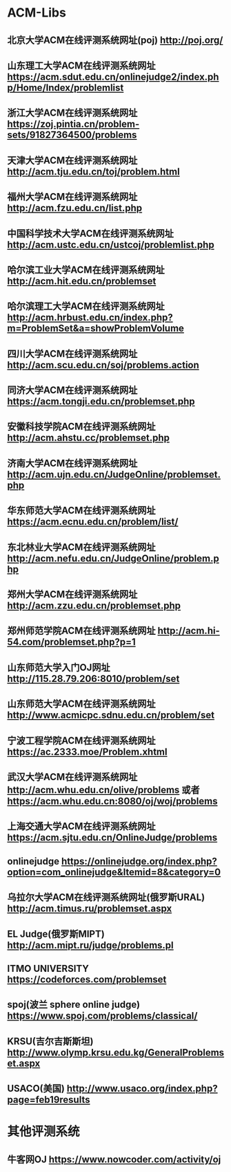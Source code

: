 # ACM-Libs
## 北京大学ACM在线评测系统网址(poj) http://poj.org/
## 山东理工大学ACM在线评测系统网址 https://acm.sdut.edu.cn/onlinejudge2/index.php/Home/Index/problemlist
## 浙江大学ACM在线评测系统网址 https://zoj.pintia.cn/problem-sets/91827364500/problems
## 天津大学ACM在线评测系统网址 http://acm.tju.edu.cn/toj/problem.html
## 福州大学ACM在线评测系统网址 http://acm.fzu.edu.cn/list.php
## 中国科学技术大学ACM在线评测系统网址 http://acm.ustc.edu.cn/ustcoj/problemlist.php
## 哈尔滨工业大学ACM在线评测系统网址 http://acm.hit.edu.cn/problemset
## 哈尔滨理工大学ACM在线评测系统网址 http://acm.hrbust.edu.cn/index.php?m=ProblemSet&a=showProblemVolume
## 四川大学ACM在线评测系统网址 http://acm.scu.edu.cn/soj/problems.action
## 同济大学ACM在线评测系统网址 https://acm.tongji.edu.cn/problemset.php
## 安徽科技学院ACM在线评测系统网址 http://acm.ahstu.cc/problemset.php
## 济南大学ACM在线评测系统网址 http://acm.ujn.edu.cn/JudgeOnline/problemset.php
## 华东师范大学ACM在线评测系统网址 https://acm.ecnu.edu.cn/problem/list/
## 东北林业大学ACM在线评测系统网址 http://acm.nefu.edu.cn/JudgeOnline/problem.php
## 郑州大学ACM在线评测系统网址 http://acm.zzu.edu.cn/problemset.php
## 郑州师范学院ACM在线评测系统网址 http://acm.hi-54.com/problemset.php?p=1
## 山东师范大学入门OJ网址 http://115.28.79.206:8010/problem/set
## 山东师范大学ACM在线评测系统网址 http://www.acmicpc.sdnu.edu.cn/problem/set
## 宁波工程学院ACM在线评测系统网址 https://ac.2333.moe/Problem.xhtml
## 武汉大学ACM在线评测系统网址 http://acm.whu.edu.cn/olive/problems 或者 https://acm.whu.edu.cn:8080/oj/woj/problems
## 上海交通大学ACM在线评测系统网址 https://acm.sjtu.edu.cn/OnlineJudge/problems

## onlinejudge https://onlinejudge.org/index.php?option=com_onlinejudge&Itemid=8&category=0
## 乌拉尔大学ACM在线评测系统网址(俄罗斯URAL) http://acm.timus.ru/problemset.aspx
## EL Judge(俄罗斯MIPT) http://acm.mipt.ru/judge/problems.pl
## ITMO UNIVERSITY https://codeforces.com/problemset
## spoj(波兰 sphere online judge) https://www.spoj.com/problems/classical/
## KRSU(吉尔吉斯斯坦) http://www.olymp.krsu.edu.kg/GeneralProblemset.aspx
## USACO(美国) http://www.usaco.org/index.php?page=feb19results
# 其他评测系统
## 牛客网OJ https://www.nowcoder.com/activity/oj